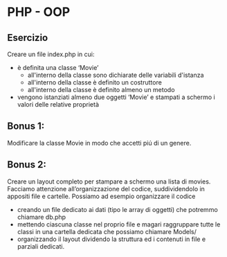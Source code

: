 # PHP - OOP

## Esercizio
Creare un file index.php in cui:
 - è definita una classe ‘Movie’
   - all'interno della classe sono dichiarate delle variabili d'istanza
   - all'interno della classe è definito un costruttore
   - all'interno della classe è definito almeno un metodo
- vengono istanziati almeno due oggetti ‘Movie’ e stampati a schermo i valori delle relative proprietà

## Bonus 1:
Modificare la classe Movie in modo che accetti piú di un genere.

## Bonus 2:
Creare un layout completo per stampare a schermo una lista di movies.
Facciamo attenzione all’organizzazione del codice, suddividendolo in appositi file e cartelle. Possiamo ad esempio organizzare il codice
- creando un file dedicato ai dati (tipo le array di oggetti) che potremmo chiamare db.php
- mettendo ciascuna classe nel proprio file e magari raggruppare tutte le classi in una cartella dedicata che possiamo chiamare Models/
- organizzando il layout dividendo la struttura ed i contenuti in file e parziali dedicati.
